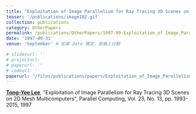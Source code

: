 ```yaml
---
title: "Exploitation of Image Parallelism for Ray Tracing 3D Scenes on 2D Mesh Multicomputers"
teaser: '/publications/image102.gif'
collection: publications
category: OtherPapers
permalink: /publications/OtherPapers/1997-09-Exploitation_of_Image_Parallelism_for_Ray_Tracing_3D_Scenes_on_2D_Mesh_Multicomputers
date: '1997-09-31'
venue: 'September' # 如果 date 確定，就補上日期

# slidesurl: ''
# projecturl: 
# paperurl: ''
# codeurl: '
paperurl: "/files/publications/papers/Exploitation_of_Image_Parallelism_for_Ray_Tracing_3D_Scenes_on_2D_Mesh_Multicomputers.pdf"
---
```

	
<strong><u>Tong-Yee Lee</u></strong>, "Exploitation of Image Parallelism for Ray Tracing 3D Scenes on 2D Mesh Multicomputers", Parallel Computing, Vol. 23, No. 13, pp. 1993-2015, 1997